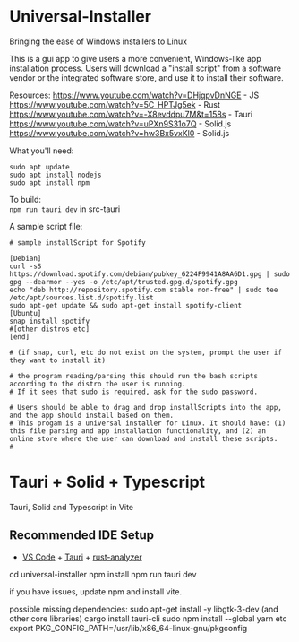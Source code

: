 # Universal-Installer

Bringing the ease of Windows installers to Linux

This is a gui app to give users a more convenient, Windows-like app installation process. Users will download a "install script" from a software vendor or the integrated software store, and use it to install their software.

Resources:
https://www.youtube.com/watch?v=DHjqpvDnNGE - JS
https://www.youtube.com/watch?v=5C_HPTJg5ek - Rust
https://www.youtube.com/watch?v=-X8evddpu7M&t=158s - Tauri
https://www.youtube.com/watch?v=uPXn9S31o7Q - Solid.js
https://www.youtube.com/watch?v=hw3Bx5vxKl0 - Solid.js

What you'll need:    
```
sudo apt update    
sudo apt install nodejs    
sudo apt install npm
```  

To build:    
```npm run tauri dev``` in src-tauri

A sample script file:

```
# sample installScript for Spotify

[Debian]
curl -sS https://download.spotify.com/debian/pubkey_6224F9941A8AA6D1.gpg | sudo gpg --dearmor --yes -o /etc/apt/trusted.gpg.d/spotify.gpg
echo "deb http://repository.spotify.com stable non-free" | sudo tee /etc/apt/sources.list.d/spotify.list
sudo apt-get update && sudo apt-get install spotify-client
[Ubuntu]
snap install spotify
#[other distros etc]
[end]

# (if snap, curl, etc do not exist on the system, prompt the user if they want to install it)

# the program reading/parsing this should run the bash scripts according to the distro the user is running.
# If it sees that sudo is required, ask for the sudo password.

# Users should be able to drag and drop installScripts into the app, and the app should install based on them.
# This progam is a universal installer for Linux. It should have: (1) this file parsing and app installation functionality, and (2) an online store where the user can download and install these scripts.
# 

```

# Tauri + Solid + Typescript

Tauri, Solid and Typescript in Vite

## Recommended IDE Setup

- [VS Code](https://code.visualstudio.com/) + [Tauri](https://marketplace.visualstudio.com/items?itemName=tauri-apps.tauri-vscode) + [rust-analyzer](https://marketplace.visualstudio.com/items?itemName=rust-lang.rust-analyzer)

cd universal-installer
npm install
npm run tauri dev

if you have issues, update npm and install vite.

possible missing dependencies:
sudo apt-get install -y libgtk-3-dev (and other core libraries)
cargo install tauri-cli
sudo npm install --global yarn
etc
export PKG_CONFIG_PATH=/usr/lib/x86_64-linux-gnu/pkgconfig

